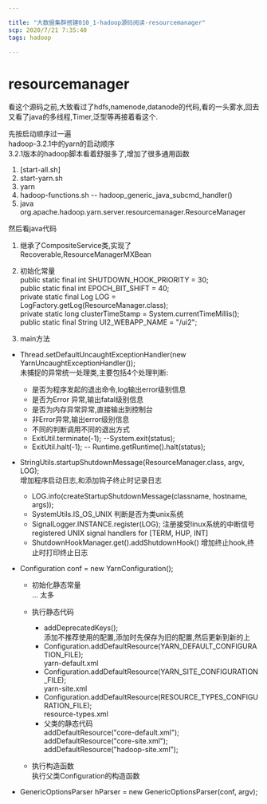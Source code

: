 ```yaml
---

title: "大数据集群搭建010_1-hadoop源码阅读-resourcemanager"
scp: 2020/7/21 7:35:40
tags: hadoop

---
```


# resourcemanager

看这个源码之前,大致看过了hdfs,namenode,datanode的代码,看的一头雾水,回去又看了java的多线程,Timer,泛型等再接着看这个.  

先按启动顺序过一遍  
hadoop-3.2.1中的yarn的启动顺序  
3.2.1版本的hadoop脚本看着舒服多了,增加了很多通用函数  

1. [start-all.sh]
2. start-yarn.sh
3. yarn
4. hadoop-functions.sh  -- hadoop_generic_java_subcmd_handler()
5. java org.apache.hadoop.yarn.server.resourcemanager.ResourceManager

然后看java代码  
1. 继承了CompositeService类,实现了Recoverable,ResourceManagerMXBean  

2. 初始化常量  
public static final int SHUTDOWN_HOOK_PRIORITY = 30;  
public static final int EPOCH_BIT_SHIFT = 40;  
private static final Log LOG = LogFactory.getLog(ResourceManager.class);  
private static long clusterTimeStamp = System.currentTimeMillis();  
public static final String UI2_WEBAPP_NAME = "/ui2";  


3. main方法  
- Thread.setDefaultUncaughtExceptionHandler(new YarnUncaughtExceptionHandler());  
未捕捉的异常统一处理类,主要包括4个处理判断:  

  - 是否为程序发起的退出命令,log输出error级别信息  
  - 是否为Error 异常,输出fatal级别信息  
  - 是否为内存异常异常,直接输出到控制台  
  - 非Error异常,输出error级别信息  
  - 不同的判断调用不同的退出方式  
  - ExitUtil.terminate(-1); --System.exit(status);  
  - ExitUtil.halt(-1); -- Runtime.getRuntime().halt(status);
  
 - StringUtils.startupShutdownMessage(ResourceManager.class, argv, LOG);  
 增加程序启动日志,和添加钩子终止时记录日志  
    - LOG.info(createStartupShutdownMessage(classname, hostname, args));  
    - SystemUtils.IS_OS_UNIX 判断是否为类unix系统
    - SignalLogger.INSTANCE.register(LOG); 注册接受linux系统的中断信号  
     registered UNIX signal handlers for [TERM, HUP, INT]  
    - ShutdownHookManager.get().addShutdownHook() 增加终止hook,终止时打印终止日志  

 - Configuration conf = new YarnConfiguration();  
   - 初始化静态常量  
   ... 太多
   - 执行静态代码  
      - addDeprecatedKeys();  
      添加不推荐使用的配置,添加时先保存为旧的配置,然后更新到新的上
      - Configuration.addDefaultResource(YARN_DEFAULT_CONFIGURATION_FILE);  
      yarn-default.xml
      - Configuration.addDefaultResource(YARN_SITE_CONFIGURATION_FILE);  
      yarn-site.xml
      - Configuration.addDefaultResource(RESOURCE_TYPES_CONFIGURATION_FILE);  
      resource-types.xml
      - 父类的静态代码  
      addDefaultResource("core-default.xml");  
      addDefaultResource("core-site.xml");  
      addDefaultResource("hadoop-site.xml");  

   - 执行构造函数  
   执行父类Configuration的构造函数  
   
- GenericOptionsParser hParser = new GenericOptionsParser(conf, argv);



